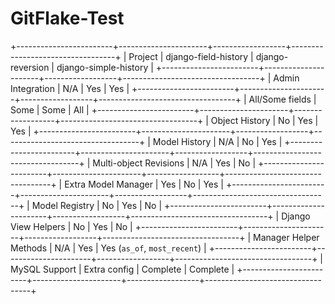 # GitFlake-Test

+------------------------+----------------------+------------------+----------------------------------+
| Project                | django-field-history | django-reversion | django-simple-history            |
+------------------------+----------------------+------------------+----------------------------------+
| Admin Integration      | N/A                  | Yes              | Yes                              |
+------------------------+----------------------+------------------+----------------------------------+
| All/Some fields        | Some                 | Some             | All                              |
+------------------------+----------------------+------------------+----------------------------------+
| Object History         | No                   | Yes              | Yes                              |
+------------------------+----------------------+------------------+----------------------------------+
| Model History          | N/A                  | No               | Yes                              |
+------------------------+----------------------+------------------+----------------------------------+
| Multi-object Revisions | N/A                  | Yes              | No                               |
+------------------------+----------------------+------------------+----------------------------------+
| Extra Model Manager    | Yes                  | No               | Yes                              |
+------------------------+----------------------+------------------+----------------------------------+
| Model Registry         | No                   | Yes              | No                               |
+------------------------+----------------------+------------------+----------------------------------+
| Django View Helpers    | No                   | Yes              | No                               |
+------------------------+----------------------+------------------+----------------------------------+
| Manager Helper Methods | N/A                  | Yes              | Yes (``as_of``, ``most_recent``) |
+------------------------+----------------------+------------------+----------------------------------+
| MySQL Support          | Extra config         | Complete         | Complete                         |
+------------------------+----------------------+------------------+----------------------------------+
